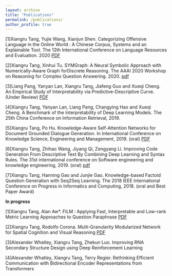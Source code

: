 ```yaml
---
layout: archive
title: "Publications"
permalink: /publications/
author_profile: true
---
```



[1]Xiangru Tang, Yujie Wang, Xianjun Shen. Categorizing Offensive Language in the Online World : A Chinese Corpus, Systems and an Explainable Tool. The 12th International Conference on Language Resources and Evaluation. 2020 [PDF](https://drive.google.com/file/d/12XRoef6vgD3rRRJJHfsmMu743_jL9EPv/view?usp=sharing)

[2]Xiangru Tang, Xinhui Tu. SYMGraph: A Neural Symbolic Approach with Numerically-Aware Graph forDiscrete Reasoning. The AAAI 2020 Workshop on Reasoning for Complex Question Answering. 2020. [pdf](https://drive.google.com/file/d/1CRPolX8dMQVLe4i3gk-7l6P-69K6_SDn/view?usp=sharing)

[3]Liang Pang, Yanyan Lan, Xiangru Tang, Jiafeng Guo and Xueqi Cheng. An Empirical Study of Interpretability via Predictive-Descriptive Curve. (Under Review) [PDF](https://drive.google.com/file/d/15CA3A6galEe4KEp45xMCXnMjObNyl1mX/view?usp=sharing)

[4]Xiangru Tang, Yanyan Lan, Liang Pang, Changying Hao and Xueqi Cheng. A Benchmark of the Interpretability of Deep Learning Models. The 25th China Conference on Information Retrieval, 2019.

[5]Xiangru Tang, Po Hu. Knowledge-Aware Self-Attention Networks for Document Grounded Dialogue Generation. In International Conference on Knowledge Science, Engineering and Management, 2019. (oral) [PDF](https://drive.google.com/file/d/1pza-E-wQjHzdN87toMuOAD_CMoCjXmdx/view?usp=sharing)

[6]Xiangru Tang, Zhihao Wang, Jiyang Qi, Zengyang Li. Improving Code Generation From Descriptive Text By Combining Deep Learning and Syntax Rules. The 31st international conference on Software engineering and knowledge engineering, 2019. (oral) [pdf](https://drive.google.com/file/d/16HmXKG_6kfpRWtoNYsAjWqG-Hbfw75yn/view?usp=sharing)

[7]Xiangru Tang, Hanning Gao and Junjie Gao. Knowledge-based Factoid Question Generation with Seq2Seq Learning. The 2018 IEEE International Conference on Progress in Informatics and Computing, 2018. (oral and Best Paper Award)

**In progress**

[1]Xiangru Tang, Alan Aw*. FILM : Applying Fast, Interpretable and Low-rank Metric Learning Approaches to Question Paraphrase [PDF](https://drive.google.com/file/d/1QQBGsrkHC4eEm6fq2PpOdYW4Gi-38GBA/view?usp=sharing)

[2]Xiangru Tang, Rodolfo Corona. Multi-Granularity Modularized Network for Spatial Cognition and Visual Reasoning [PDF](https://drive.google.com/file/d/1318m7oWOVPY-FgYRMXHl8xdBDkilfRt9/view?usp=sharing)

[3]Alexander Whatley, Xiangru Tang, Zhekun Luo. Improving RNA Secondary Structure Design using Deep Reinforcement Learning

[4]Alexander Whatley, Xiangru Tang, Terry Regier. Rethinking Efficient Communication with Bidirectional Encoder Representations from Transformers
